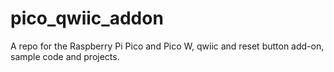 # pico_qwiic_addon
A repo for the Raspberry Pi Pico and Pico W, qwiic and reset button add-on, sample code and projects.
